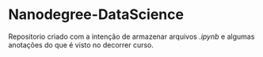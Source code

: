 # Nanodegree-DataScience

Repositorio criado com a intenção de armazenar arquivos _.ipynb_ e algumas anotações do que é visto no decorrer curso. 
